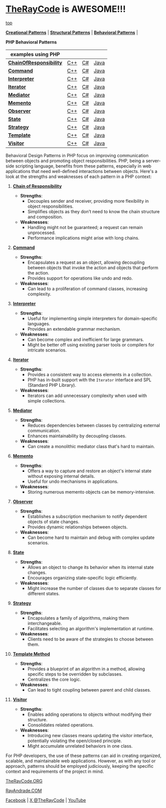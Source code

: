 # [TheRayCode](../../README.md) is AWESOME!!!

[top](../README.md)

**[Creational Patterns](../Creational/README.md)** |  **[Structural Patterns](../Structural/README.md)** | **[Behavioral Patterns](../Behavioral/README.md)** |

**PHP Behavioral Patterns**

| examples using PHP | | | |
|----|---|---|---|
|**[ChainOfResponsibility](./ChainOfResponsibility/README.md)** | [C++](../../CPP/Behavioral/ChainOfResponsibility/README.md) | [C#](../../Csharp/Behavioral/ChainOfResponsibility/README.md) | [Java](../../Java/Behavioral/ChainOfResponsibility/README.md) | 
|**[Command](./Command/README.md)** | [C++](../../CPP/Behavioral/Command/README.md) | [C#](../../Csharp/Behavioral/Command/README.md) | [Java](../../Java/Behavioral/Command/README.md) |
|**[Interpreter](./Interpreter/README.md)** | [C++](../../CPP/Behavioral/Interpreter/README.md) | [C#](../../Csharp/Behavioral/Interpreter/README.md) | [Java](../../Java/Behavioral/Interpreter/README.md) |
|**[Iterator](./Iterator/README.md)** | [C++](../../CPP/Behavioral/Iterator/README.md) | [C#](../../Csharp/Behavioral/Iterator/README.md) | [Java](../../Java/Behavioral/Iterator/README.md) |
|**[Mediator](./Mediator/README.md)** | [C++](../../CPP/Behavioral/Mediator/README.md) | [C#](../../Csharp/Behavioral/Mediator/README.md) | [Java](../../Java/Behavioral/Mediator/README.md) |
|**[Memento](./Memento/README.md)** | [C++](../../CPP/Behavioral/Memento/README.md) | [C#](../../Csharp/Behavioral/Memento/README.md) | [Java](../../Java/Behavioral/Memento/README.md) |
|**[Observer](./Observer/README.md)** | [C++](../../CPP/Behavioral/Observer/README.md) | [C#](../../Csharp/Behavioral/Observer/README.md) | [Java](../../Java/Behavioral/Observer/README.md) |
|**[State](./State/README.md)** | [C++](../../CPP/Behavioral/State/README.md) | [C#](../../Csharp/Behavioral/State/README.md) | [Java](../../Java/Behavioral/State/README.md) | 
|**[Strategy](./Strategy/README.md)** | [C++](../../CPP/Behavioral/Strategy/README.md) | [C#](../../Csharp/Behavioral/Strategy/README.md) | [Java](../../Java/Behavioral/Strategy/README.md) |
|**[Template](./Template/README.md)**  | [C++](../../CPP/Behavioral/Template/README.md) | [C#](../../Csharp/Behavioral/Template/README.md) | [Java](../../Java/Behavioral/Template/README.md) |
|**[Visitor](./Visitor/README.md)** | [C++](../../CPP/Behavioral/Visitor/README.md) | [C#](../../Csharp/Behavioral/Visitor/README.md) | [Java](../../Java/Behavioral/Visitor/README.md) |

Behavioral Design Patterns in PHP focus on improving communication between objects and promoting object responsibilities. PHP, being a server-side scripting language, benefits from these patterns, especially in web applications that need well-defined interactions between objects. Here's a look at the strengths and weaknesses of each pattern in a PHP context:

1. **[Chain of Responsibility](ChainOfResponsibility/README.md)**
    - **Strengths**:
        - Decouples sender and receiver, providing more flexibility in object responsibilities.
        - Simplifies objects as they don’t need to know the chain structure and composition.
    - **Weaknesses**:
        - Handling might not be guaranteed; a request can remain unprocessed.
        - Performance implications might arise with long chains.

2. **[Command](Command/README.md)**
    - **Strengths**:
        - Encapsulates a request as an object, allowing decoupling between objects that invoke the action and objects that perform the action.
        - Provides support for operations like undo and redo.
    - **Weaknesses**:
        - Can lead to a proliferation of command classes, increasing complexity.

3. **[Interpreter](Interpreter/README.md)**
    - **Strengths**:
        - Useful for implementing simple interpreters for domain-specific languages.
        - Provides an extendable grammar mechanism.
    - **Weaknesses**:
        - Can become complex and inefficient for large grammars.
        - Might be better off using existing parser tools or compilers for intricate scenarios.

4. **[Iterator](Iterator/README.md)**
    - **Strengths**:
        - Provides a consistent way to access elements in a collection.
        - PHP has in-built support with the `Iterator` interface and SPL (Standard PHP Library).
    - **Weaknesses**:
        - Iterators can add unnecessary complexity when used with simple collections.

5. **[Mediator](Mediator/README.md)**
    - **Strengths**:
        - Reduces dependencies between classes by centralizing external communication.
        - Enhances maintainability by decoupling classes.
    - **Weaknesses**:
        - Can create a monolithic mediator class that's hard to maintain.

6. **[Memento](Memento/README.md)**
    - **Strengths**:
        - Offers a way to capture and restore an object's internal state without exposing internal details.
        - Useful for undo mechanisms in applications.
    - **Weaknesses**:
        - Storing numerous memento objects can be memory-intensive.

7. **[Observer](Observer/README.md)**
    - **Strengths**:
        - Establishes a subscription mechanism to notify dependent objects of state changes.
        - Provides dynamic relationships between objects.
    - **Weaknesses**:
        - Can become hard to maintain and debug with complex update scenarios.

8. **[State](State/README.md)**
    - **Strengths**:
        - Allows an object to change its behavior when its internal state changes.
        - Encourages organizing state-specific logic efficiently.
    - **Weaknesses**:
        - Might increase the number of classes due to separate classes for different states.

9. **[Strategy](Strategy/README.md)**
    - **Strengths**:
        - Encapsulates a family of algorithms, making them interchangeable.
        - Facilitates selecting an algorithm's implementation at runtime.
    - **Weaknesses**:
        - Clients need to be aware of the strategies to choose between them.

10. **[Template Method](Template/README.md)**
    - **Strengths**:
        - Provides a blueprint of an algorithm in a method, allowing specific steps to be overridden by subclasses.
        - Centralizes the core logic.
    - **Weaknesses**:
        - Can lead to tight coupling between parent and child classes.

11. **[Visitor](Visitor/README.md)**
    - **Strengths**:
        - Enables adding operations to objects without modifying their structure.
        - Consolidates related operations.
    - **Weaknesses**:
        - Introducing new classes means updating the visitor interface, potentially violating the open/closed principle.
        - Might accumulate unrelated behaviors in one class.

For PHP developers, the use of these patterns can aid in creating organized, scalable, and maintainable web applications. However, as with any tool or approach, patterns should be employed judiciously, keeping the specific context and requirements of the project in mind.

[TheRayCode.ORG](https://www.TheRayCode.org)

[RayAndrade.COM](https://www.RayAndrade.com)

[Facebook](https://www.facebook.com/TheRayCode/) | [X @TheRayCode](https://www.x.com/TheRayCode/) | [YouTube](https://www.youtube.com/TheRayCode/)
